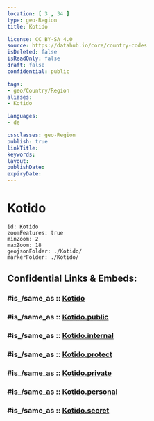 ```yaml
---
location: [ 3 , 34 ] 
type: geo-Region
title: Kotido

license: CC BY-SA 4.0
source: https://datahub.io/core/country-codes
isDeleted: false
isReadOnly: false
draft: false
confidential: public

tags:
- geo/Country/Region
aliases:
- Kotido

Languages:
- de

cssclasses: geo-Region
publish: true
linkTitle: 
keywords: 
layout: 
publishDate: 
expiryDate: 
---
```


# Kotido

```leaflet
id: Kotido
zoomFeatures: true 
minZoom: 2 
maxZoom: 18
geojsonFolder: ./Kotido/
markerFolder: ./Kotido/
```


## Confidential Links & Embeds: 

### #is_/same_as :: [Kotido](/_Standards/Earth/Continent/Africa/Africa~Central/Uganda/regions~Uganda/Uganda~North/Kotido.md) 

### #is_/same_as :: [Kotido.public](/_public/Earth/Continent/Africa/Africa~Central/Uganda/regions~Uganda/Uganda~North/Kotido.public.md) 

### #is_/same_as :: [Kotido.internal](/_internal/Earth/Continent/Africa/Africa~Central/Uganda/regions~Uganda/Uganda~North/Kotido.internal.md) 

### #is_/same_as :: [Kotido.protect](/_protect/Earth/Continent/Africa/Africa~Central/Uganda/regions~Uganda/Uganda~North/Kotido.protect.md) 

### #is_/same_as :: [Kotido.private](/_private/Earth/Continent/Africa/Africa~Central/Uganda/regions~Uganda/Uganda~North/Kotido.private.md) 

### #is_/same_as :: [Kotido.personal](/_personal/Earth/Continent/Africa/Africa~Central/Uganda/regions~Uganda/Uganda~North/Kotido.personal.md) 

### #is_/same_as :: [Kotido.secret](/_secret/Earth/Continent/Africa/Africa~Central/Uganda/regions~Uganda/Uganda~North/Kotido.secret.md)

